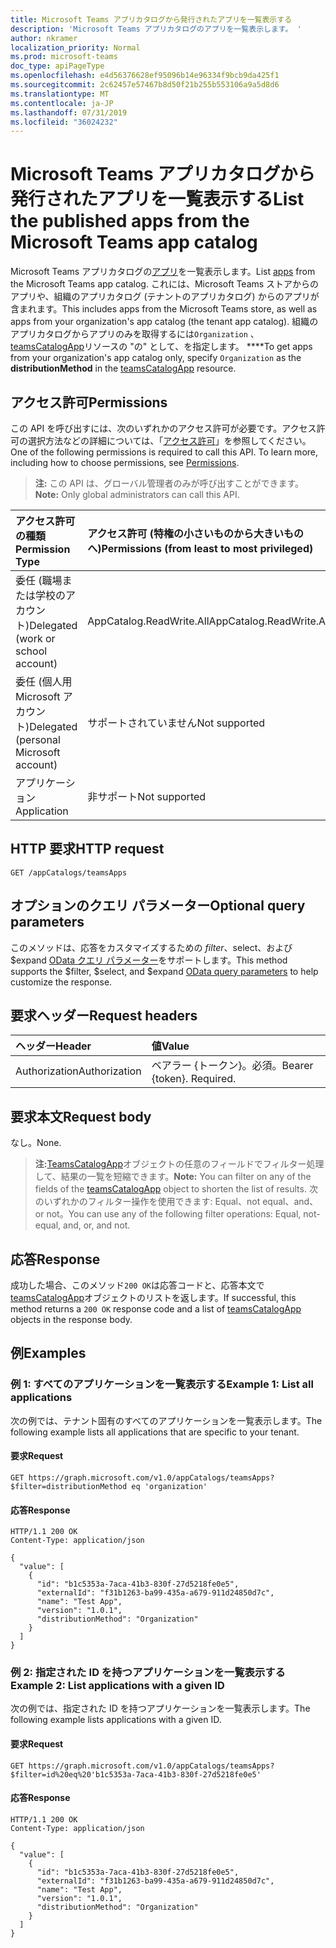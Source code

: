 ```yaml
---
title: Microsoft Teams アプリカタログから発行されたアプリを一覧表示する
description: 'Microsoft Teams アプリカタログのアプリを一覧表示します。 '
author: nkramer
localization_priority: Normal
ms.prod: microsoft-teams
doc_type: apiPageType
ms.openlocfilehash: e4d56376628ef95096b14e96334f9bcb9da425f1
ms.sourcegitcommit: 2c62457e57467b8d50f21b255b553106a9a5d8d6
ms.translationtype: MT
ms.contentlocale: ja-JP
ms.lasthandoff: 07/31/2019
ms.locfileid: "36024232"
---
```

# <a name="list-the-published-apps-from-the-microsoft-teams-app-catalog"></a><span data-ttu-id="c50bb-103">Microsoft Teams アプリカタログから発行されたアプリを一覧表示する</span><span class="sxs-lookup"><span data-stu-id="c50bb-103">List the published apps from the Microsoft Teams app catalog</span></span>

<span data-ttu-id="c50bb-104">Microsoft Teams アプリカタログの[アプリ](../resources/teamsapp.md)を一覧表示します。</span><span class="sxs-lookup"><span data-stu-id="c50bb-104">List [apps](../resources/teamsapp.md) from the Microsoft Teams app catalog.</span></span>
<span data-ttu-id="c50bb-105">これには、Microsoft Teams ストアからのアプリや、組織のアプリカタログ (テナントのアプリカタログ) からのアプリが含まれます。</span><span class="sxs-lookup"><span data-stu-id="c50bb-105">This includes apps from the Microsoft Teams store, as well as apps from your organization's app catalog (the tenant app catalog).</span></span> <span data-ttu-id="c50bb-106">組織のアプリカタログからアプリのみを取得するには`Organization` 、 [teamsCatalogApp](../resources/teamsapp.md)リソースの "の" として、を指定します。 \*\*\*\*</span><span class="sxs-lookup"><span data-stu-id="c50bb-106">To get apps from your organization's app catalog only, specify `Organization` as the **distributionMethod** in the [teamsCatalogApp](../resources/teamsapp.md) resource.</span></span>

## <a name="permissions"></a><span data-ttu-id="c50bb-107">アクセス許可</span><span class="sxs-lookup"><span data-stu-id="c50bb-107">Permissions</span></span>

<span data-ttu-id="c50bb-p102">この API を呼び出すには、次のいずれかのアクセス許可が必要です。アクセス許可の選択方法などの詳細については、「[アクセス許可](/graph/permissions_reference)」を参照してください。</span><span class="sxs-lookup"><span data-stu-id="c50bb-p102">One of the following permissions is required to call this API. To learn more, including how to choose permissions, see [Permissions](/graph/permissions_reference).</span></span>

> <span data-ttu-id="c50bb-110">**注:** この API は、グローバル管理者のみが呼び出すことができます。</span><span class="sxs-lookup"><span data-stu-id="c50bb-110">**Note:** Only global administrators can call this API.</span></span>

| <span data-ttu-id="c50bb-111">アクセス許可の種類</span><span class="sxs-lookup"><span data-stu-id="c50bb-111">Permission Type</span></span>                        | <span data-ttu-id="c50bb-112">アクセス許可 (特権の小さいものから大きいものへ)</span><span class="sxs-lookup"><span data-stu-id="c50bb-112">Permissions (from least to most privileged)</span></span> |
|:---------------------------------------|:------------------------------------|
| <span data-ttu-id="c50bb-113">委任 (職場または学校のアカウント)</span><span class="sxs-lookup"><span data-stu-id="c50bb-113">Delegated (work or school account)</span></span>     | <span data-ttu-id="c50bb-114">AppCatalog.ReadWrite.All</span><span class="sxs-lookup"><span data-stu-id="c50bb-114">AppCatalog.ReadWrite.All</span></span>            |
| <span data-ttu-id="c50bb-115">委任 (個人用 Microsoft アカウント)</span><span class="sxs-lookup"><span data-stu-id="c50bb-115">Delegated (personal Microsoft account)</span></span> | <span data-ttu-id="c50bb-116">サポートされていません</span><span class="sxs-lookup"><span data-stu-id="c50bb-116">Not supported</span></span>                       |
| <span data-ttu-id="c50bb-117">アプリケーション</span><span class="sxs-lookup"><span data-stu-id="c50bb-117">Application</span></span>                            | <span data-ttu-id="c50bb-118">非サポート</span><span class="sxs-lookup"><span data-stu-id="c50bb-118">Not supported</span></span>                       |

## <a name="http-request"></a><span data-ttu-id="c50bb-119">HTTP 要求</span><span class="sxs-lookup"><span data-stu-id="c50bb-119">HTTP request</span></span>

<!-- { "blockType": "ignored" } -->

```http
GET /appCatalogs/teamsApps
```

## <a name="optional-query-parameters"></a><span data-ttu-id="c50bb-120">オプションのクエリ パラメーター</span><span class="sxs-lookup"><span data-stu-id="c50bb-120">Optional query parameters</span></span>

<span data-ttu-id="c50bb-121">このメソッドは、応答をカスタマイズするための $filter、$select、および $expand [OData クエリ パラメーター](/graph/query-parameters)をサポートします。</span><span class="sxs-lookup"><span data-stu-id="c50bb-121">This method supports the $filter, $select, and $expand [OData query parameters](/graph/query-parameters) to help customize the response.</span></span>

## <a name="request-headers"></a><span data-ttu-id="c50bb-122">要求ヘッダー</span><span class="sxs-lookup"><span data-stu-id="c50bb-122">Request headers</span></span>

| <span data-ttu-id="c50bb-123">ヘッダー</span><span class="sxs-lookup"><span data-stu-id="c50bb-123">Header</span></span>        | <span data-ttu-id="c50bb-124">値</span><span class="sxs-lookup"><span data-stu-id="c50bb-124">Value</span></span>                     |
|:--------------|:--------------------------|
| <span data-ttu-id="c50bb-125">Authorization</span><span class="sxs-lookup"><span data-stu-id="c50bb-125">Authorization</span></span> | <span data-ttu-id="c50bb-p103">ベアラー {トークン}。必須。</span><span class="sxs-lookup"><span data-stu-id="c50bb-p103">Bearer {token}. Required.</span></span> |

## <a name="request-body"></a><span data-ttu-id="c50bb-128">要求本文</span><span class="sxs-lookup"><span data-stu-id="c50bb-128">Request body</span></span>

<span data-ttu-id="c50bb-129">なし。</span><span class="sxs-lookup"><span data-stu-id="c50bb-129">None.</span></span>

> <span data-ttu-id="c50bb-130">**注:**[TeamsCatalogApp](../resources/teamsapp.md)オブジェクトの任意のフィールドでフィルター処理して、結果の一覧を短縮できます。</span><span class="sxs-lookup"><span data-stu-id="c50bb-130">**Note:** You can filter on any of the fields of the [teamsCatalogApp](../resources/teamsapp.md) object to shorten the list of results.</span></span> <span data-ttu-id="c50bb-131">次のいずれかのフィルター操作を使用できます: Equal、not equal、and、or not。</span><span class="sxs-lookup"><span data-stu-id="c50bb-131">You can use any of the following filter operations: Equal, not-equal, and, or, and not.</span></span>

## <a name="response"></a><span data-ttu-id="c50bb-132">応答</span><span class="sxs-lookup"><span data-stu-id="c50bb-132">Response</span></span>

<span data-ttu-id="c50bb-133">成功した場合、このメソッド`200 OK`は応答コードと、応答本文で[teamsCatalogApp](../resources/teamsapp.md)オブジェクトのリストを返します。</span><span class="sxs-lookup"><span data-stu-id="c50bb-133">If successful, this method returns a `200 OK` response code and a list of [teamsCatalogApp](../resources/teamsapp.md) objects in the response body.</span></span>

## <a name="examples"></a><span data-ttu-id="c50bb-134">例</span><span class="sxs-lookup"><span data-stu-id="c50bb-134">Examples</span></span>

### <a name="example-1-list-all-applications"></a><span data-ttu-id="c50bb-135">例 1: すべてのアプリケーションを一覧表示する</span><span class="sxs-lookup"><span data-stu-id="c50bb-135">Example 1: List all applications</span></span>

<span data-ttu-id="c50bb-136">次の例では、テナント固有のすべてのアプリケーションを一覧表示します。</span><span class="sxs-lookup"><span data-stu-id="c50bb-136">The following example lists all applications that are specific to your tenant.</span></span>

#### <a name="request"></a><span data-ttu-id="c50bb-137">要求</span><span class="sxs-lookup"><span data-stu-id="c50bb-137">Request</span></span>

```http
GET https://graph.microsoft.com/v1.0/appCatalogs/teamsApps?$filter=distributionMethod eq 'organization'
```

<!-- markdownlint-disable MD024 -->

#### <a name="response"></a><span data-ttu-id="c50bb-138">応答</span><span class="sxs-lookup"><span data-stu-id="c50bb-138">Response</span></span>

```http
HTTP/1.1 200 OK
Content-Type: application/json

{
  "value": [
    {
      "id": "b1c5353a-7aca-41b3-830f-27d5218fe0e5",
      "externalId": "f31b1263-ba99-435a-a679-911d24850d7c",
      "name": "Test App",
      "version": "1.0.1",
      "distributionMethod": "Organization"
    }
  ]
}
```

### <a name="example-2-list-applications-with-a-given-id"></a><span data-ttu-id="c50bb-139">例 2: 指定された ID を持つアプリケーションを一覧表示する</span><span class="sxs-lookup"><span data-stu-id="c50bb-139">Example 2: List applications with a given ID</span></span>

<span data-ttu-id="c50bb-140">次の例では、指定された ID を持つアプリケーションを一覧表示します。</span><span class="sxs-lookup"><span data-stu-id="c50bb-140">The following example lists applications with a given ID.</span></span>

#### <a name="request"></a><span data-ttu-id="c50bb-141">要求</span><span class="sxs-lookup"><span data-stu-id="c50bb-141">Request</span></span>

```http
GET https://graph.microsoft.com/v1.0/appCatalogs/teamsApps?$filter=id%20eq%20'b1c5353a-7aca-41b3-830f-27d5218fe0e5'
```

#### <a name="response"></a><span data-ttu-id="c50bb-142">応答</span><span class="sxs-lookup"><span data-stu-id="c50bb-142">Response</span></span>

```http
HTTP/1.1 200 OK
Content-Type: application/json

{
  "value": [
    {
      "id": "b1c5353a-7aca-41b3-830f-27d5218fe0e5",
      "externalId": "f31b1263-ba99-435a-a679-911d24850d7c",
      "name": "Test App",
      "version": "1.0.1",
      "distributionMethod": "Organization"
    }
  ]
}
```

